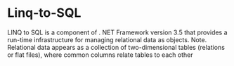 # Linq-to-SQL
LINQ to SQL is a component of . NET Framework version 3.5 that provides a run-time infrastructure for managing relational data as objects. 
Note. Relational data appears as a collection of two-dimensional tables (relations or flat files), 
where common columns relate tables to each other
